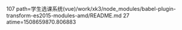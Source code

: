 107 path=学生选课系统(vue)/work/xk3/node_modules/babel-plugin-transform-es2015-modules-amd/README.md
27 atime=1508659870.806883
